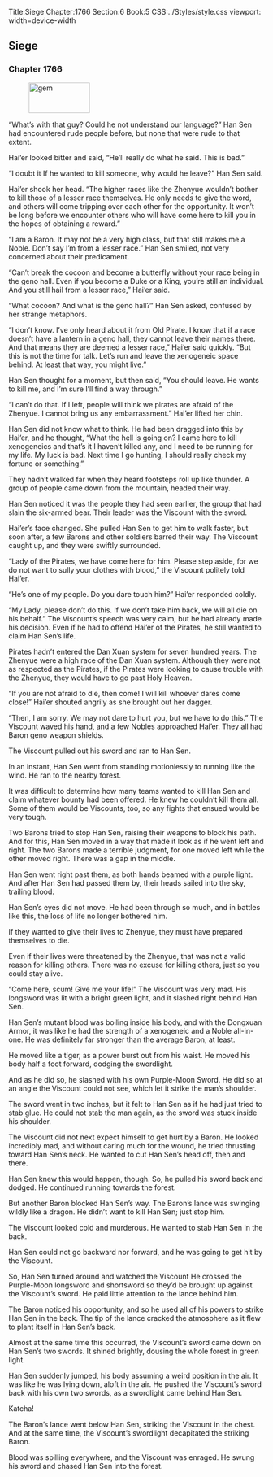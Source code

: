 Title:Siege 
Chapter:1766 
Section:6 
Book:5 
CSS:../Styles/style.css 
viewport: width=device-width
  
## Siege
### Chapter 1766
  
<figure>
	<img src="../Images/gem.gif" alt="gem" id="gem" width="120" height="60" />
</figure>
  

  
“What’s with that guy? Could he not understand our language?” Han Sen had encountered rude people before, but none that were rude to that extent.

Hai’er looked bitter and said, “He’ll really do what he said. This is bad.”

“I doubt it If he wanted to kill someone, why would he leave?” Han Sen said.

Hai’er shook her head. “The higher races like the Zhenyue wouldn’t bother to kill those of a lesser race themselves. He only needs to give the word, and others will come tripping over each other for the opportunity. It won’t be long before we encounter others who will have come here to kill you in the hopes of obtaining a reward.”

“I am a Baron. It may not be a very high class, but that still makes me a Noble. Don’t say I’m from a lesser race.” Han Sen smiled, not very concerned about their predicament.

“Can’t break the cocoon and become a butterfly without your race being in the geno hall. Even if you become a Duke or a King, you’re still an individual. And you still hail from a lesser race,” Hai’er said.

“What cocoon? And what is the geno hall?” Han Sen asked, confused by her strange metaphors.

“I don’t know. I’ve only heard about it from Old Pirate. I know that if a race doesn’t have a lantern in a geno hall, they cannot leave their names there. And that means they are deemed a lesser race,” Hai’er said quickly. “But this is not the time for talk. Let’s run and leave the xenogeneic space behind. At least that way, you might live.”

Han Sen thought for a moment, but then said, “You should leave. He wants to kill me, and I’m sure I’ll find a way through.”

“I can’t do that. If I left, people will think we pirates are afraid of the Zhenyue. I cannot bring us any embarrassment.” Hai’er lifted her chin.

Han Sen did not know what to think. He had been dragged into this by Hai’er, and he thought, “What the hell is going on? I came here to kill xenogeneics and that’s it I haven’t killed any, and I need to be running for my life. My luck is bad. Next time I go hunting, I should really check my fortune or something.”

They hadn’t walked far when they heard footsteps roll up like thunder. A group of people came down from the mountain, headed their way.

Han Sen noticed it was the people they had seen earlier, the group that had slain the six-armed bear. Their leader was the Viscount with the sword.

Hai’er’s face changed. She pulled Han Sen to get him to walk faster, but soon after, a few Barons and other soldiers barred their way. The Viscount caught up, and they were swiftly surrounded.

“Lady of the Pirates, we have come here for him. Please step aside, for we do not want to sully your clothes with blood,” the Viscount politely told Hai’er.

“He’s one of my people. Do you dare touch him?” Hai’er responded coldly.

“My Lady, please don’t do this. If we don’t take him back, we will all die on his behalf.” The Viscount’s speech was very calm, but he had already made his decision. Even if he had to offend Hai’er of the Pirates, he still wanted to claim Han Sen’s life.

Pirates hadn’t entered the Dan Xuan system for seven hundred years. The Zhenyue were a high race of the Dan Xuan system. Although they were not as respected as the Pirates, if the Pirates were looking to cause trouble with the Zhenyue, they would have to go past Holy Heaven.

“If you are not afraid to die, then come! I will kill whoever dares come close!” Hai’er shouted angrily as she brought out her dagger.

“Then, I am sorry. We may not dare to hurt you, but we have to do this.” The Viscount waved his hand, and a few Nobles approached Hai’er. They all had Baron geno weapon shields.

The Viscount pulled out his sword and ran to Han Sen.

In an instant, Han Sen went from standing motionlessly to running like the wind. He ran to the nearby forest.

It was difficult to determine how many teams wanted to kill Han Sen and claim whatever bounty had been offered. He knew he couldn’t kill them all. Some of them would be Viscounts, too, so any fights that ensued would be very tough.

Two Barons tried to stop Han Sen, raising their weapons to block his path. And for this, Han Sen moved in a way that made it look as if he went left and right. The two Barons made a terrible judgment, for one moved left while the other moved right. There was a gap in the middle.

Han Sen went right past them, as both hands beamed with a purple light. And after Han Sen had passed them by, their heads sailed into the sky, trailing blood.

Han Sen’s eyes did not move. He had been through so much, and in battles like this, the loss of life no longer bothered him.

If they wanted to give their lives to Zhenyue, they must have prepared themselves to die.

Even if their lives were threatened by the Zhenyue, that was not a valid reason for killing others. There was no excuse for killing others, just so you could stay alive.

“Come here, scum! Give me your life!” The Viscount was very mad. His longsword was lit with a bright green light, and it slashed right behind Han Sen.

Han Sen’s mutant blood was boiling inside his body, and with the Dongxuan Armor, it was like he had the strength of a xenogeneic and a Noble all-in-one. He was definitely far stronger than the average Baron, at least.

He moved like a tiger, as a power burst out from his waist. He moved his body half a foot forward, dodging the swordlight.

And as he did so, he slashed with his own Purple-Moon Sword. He did so at an angle the Viscount could not see, which let it strike the man’s shoulder.

The sword went in two inches, but it felt to Han Sen as if he had just tried to stab glue. He could not stab the man again, as the sword was stuck inside his shoulder.

The Viscount did not next expect himself to get hurt by a Baron. He looked incredibly mad, and without caring much for the wound, he tried thrusting toward Han Sen’s neck. He wanted to cut Han Sen’s head off, then and there.

Han Sen knew this would happen, though. So, he pulled his sword back and dodged. He continued running towards the forest.

But another Baron blocked Han Sen’s way. The Baron’s lance was swinging wildly like a dragon. He didn’t want to kill Han Sen; just stop him.

The Viscount looked cold and murderous. He wanted to stab Han Sen in the back.

Han Sen could not go backward nor forward, and he was going to get hit by the Viscount.

So, Han Sen turned around and watched the Viscount He crossed the Purple-Moon longsword and shortsword so they’d be brought up against the Viscount’s sword. He paid little attention to the lance behind him.

The Baron noticed his opportunity, and so he used all of his powers to strike Han Sen in the back. The tip of the lance cracked the atmosphere as it flew to plant itself in Han Sen’s back.

Almost at the same time this occurred, the Viscount’s sword came down on Han Sen’s two swords. It shined brightly, dousing the whole forest in green light.

Han Sen suddenly jumped, his body assuming a weird position in the air. It was like he was lying down, aloft in the air. He pushed the Viscount’s sword back with his own two swords, as a swordlight came behind Han Sen.

Katcha!

The Baron’s lance went below Han Sen, striking the Viscount in the chest. And at the same time, the Viscount’s swordlight decapitated the striking Baron.

Blood was spilling everywhere, and the Viscount was enraged. He swung his sword and chased Han Sen into the forest.